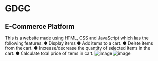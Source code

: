 # GDGC
## E-Commerce Platform
This is a website made using HTML, CSS and JavaScript which has the following features:
● Display items
● Add items to a cart.
● Delete items from the cart.
● Increase/decrease the quantity of selected items in the cart.
● Calculate total price of items in cart.
![image](https://github.com/user-attachments/assets/4d097ae6-f13e-4601-839a-6700889f8ab2)
![image](https://github.com/user-attachments/assets/d700de45-2674-4e57-8c7a-4dd35994f9f8)



